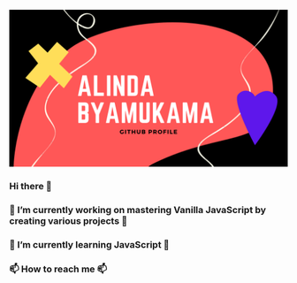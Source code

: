 [![Alinda's Header](GitHub-banner.png)](https://alindasusan.netlify.app/)

### Hi there 👋
### 🔭 I’m currently working on mastering Vanilla JavaScript by creating various projects 🔭
### 🌱 I’m currently learning JavaScript 🌱
### 📫 How to reach me 📫


<!--
**alindaByamukama/alindaByamukama** is a ✨ _special_ ✨ repository because its `README.md` (this file) appears on your GitHub profile.

Here are some ideas to get you started:

- 🔭 I’m currently working on mastering Vanilla JavaScript by creating various projects.
- 🌱 I’m currently learning JavaScript.
- 👯 I’m looking to collaborate on ...
- 🤔 I’m looking for help with ...
- 💬 Ask me about ...
- 📫 How to reach me: ...
- 😄 Pronouns: ... She/Her
- ⚡ Fun fact: ... 
-->

